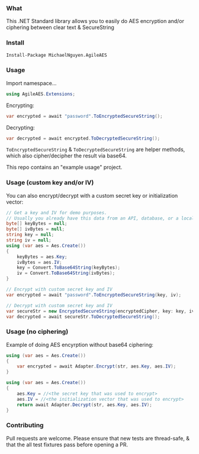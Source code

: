 ### What
This .NET Standard library allows you to easily do AES encryption and/or ciphering between clear text & SecureString

### Install
```bash
Install-Package MichaelNguyen.AgileAES
```

### Usage
Import namespace...
```c#
using AgileAES.Extensions;
```

Encrypting:
```c#
var encrypted = await "password".ToEncryptedSecureString();
```

Decrypting:
```c#
var decrypted = await encrypted.ToDecryptedSecureString();
```

`ToEncryptedSecureString` & `ToDecryptedSecureString` are helper methods, which also cipher/decipher the result via base64.

This repo contains an "example usage" project.

### Usage (custom key and/or IV)
You can also encrypt/decrypt with a custom secret key or initialization vector:
``` c#
// Get a key and IV for demo purposes.
// Usually you already have this data from an API, database, or a local file, but for completeness I'll show how to generate them anyways
byte[] keyBytes = null;
byte[] ivBytes = null;
string key = null;
string iv = null;
using (var aes = Aes.Create())
{
	keyBytes = aes.Key;
	ivBytes = aes.IV;
	key = Convert.ToBase64String(keyBytes);
	iv = Convert.ToBase64String(ivBytes);
}

// Encrypt with custom secret key and IV
var encrypted = await "password".ToEncryptedSecureString(key, iv);

// Decrypt with custom secret key and IV
var secureStr = new EncryptedSecureString(encryptedCipher, key: key, iv: iv);
var decrypted = await secureStr.ToDecryptedSecureString();
````

### Usage (no ciphering)
Example of doing AES encyrption without base64 ciphering:
```c#
using (var aes = Aes.Create())
{
    var encrypted = await Adapter.Encrypt(str, aes.Key, aes.IV);
}
```
```c#
using (var aes = Aes.Create())
{
    aes.Key = //<the secret key that was used to encrypt>
    aes.IV = //<the initialization vector that was used to encrypt>
    return await Adapter.Decrypt(str, aes.Key, aes.IV);
}
```

### Contributing
Pull requests are welcome. Please ensure that new tests are thread-safe, & that the all test fixtures pass before opening a PR.
